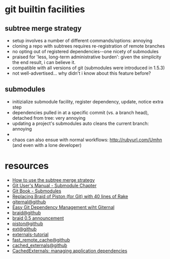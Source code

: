 # git builtin facilities #
## subtree merge strategy ##
   * setup involves a number of different commands/options: annoying
   * cloning a repo with subtrees requires re-registration of remote branches
   * no opting out of registered dependencies--one nicety of submodules
   * praised for 'less, long-term administrative burden': given the simplicity the end result, i can believe it.
   * compatible with all versions of git (submodules were introduced in 1.5.3)
   * not well-advertised... why didn't i know about this feature before?
## submodules ##
   * initizialize submodule facility, register dependency, update, notice extra step
   * dependencies pulled in at a specific commit (vs. a branch head), detached from tree: very annoying
   * updating a project's submodules auto cleans the current branch: annoying
   * 
   * chaos can also ensue with normal workflows: http://rubyurl.com/Umhn (and even with a lone developer)


# resources #
  * [How to use the subtree merge strategy](http://www.kernel.org/pub/software/scm/git/docs/howto/using-merge-subtree.html)
  * [Git User's Manual - Submodule Chapter](http://www.kernel.org/pub/software/scm/git/docs/user-manual.html#submodules)
  * [Git Book - Submodules](http://book.git-scm.com/5_submodules.html)
  * [Replacing Braid of Piston (for Git) with 40 lines of Rake](http://dysinger.net/2008/04/29/replacing-braid-or-piston-for-git-with-40-lines-of-rake/)
  * [giternal@github](http://github.com/pat-maddox/giternal/tree/master)
  * [Easy Git Dependency Management wiht Giternal](http://www.rubyinside.com/giternal-easy-git-external-dependency-management-1322.html#comment-37316)
  * [braid@github](http://github.com/evilchelu/braid/tree/master)
  * [braid 0.5 announcement](http://evil.che.lu/2008/10/29/braid-0-5-vendor-your-git-and-svn-repositories)
  * [piston@github](http://github.com/francois/piston/tree/master)
  * [ext@github](http://github.com/azimux/externals/tree/master)
  * [externals-tutorial](http://nopugs.com/2008/09/06/ext-tutorial)
  * [fast_remote_cache@github](http://github.com/37signals/fast_remote_cache/tree/master)
  * [cached_externals@github](http://github.com/37signals/cached_externals/tree/master)
  * [CachedExternals: managing application dependencies](http://www.37signals.com/svn/posts/1364-cachedexternals-managing-application-dependencies)

